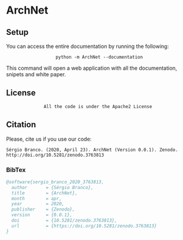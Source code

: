# ArchNet

## Setup

You can access the entire documentation by running the following:

<center>

`python -m ArchNet --documentation`

</center>

This command will open a web application with all the documentation, snipets and white paper.


## License

<center>

`All the code is under the Apache2 License `

</center>

## Citation

Please, cite us if you use our code:

`Sérgio Branco. (2020, April 23). ArchNet (Version 0.0.1). Zenodo. http://doi.org/10.5281/zenodo.3763813`

### BibTex

```bibtex
@software{sergio_branco_2020_3763813,
  author       = {Sérgio Branco},
  title        = {ArchNet},
  month        = apr,
  year         = 2020,
  publisher    = {Zenodo},
  version      = {0.0.1},
  doi          = {10.5281/zenodo.3763813},
  url          = {https://doi.org/10.5281/zenodo.3763813}
}
```
